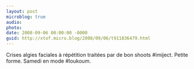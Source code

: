 ```yaml
---
layout: post
microblog: true
audio: 
photo: 
date: 2008-09-06 00:00:00 -0000
guid: http://xtof.micro.blog/2008/09/06/t911836479.html
---
```

Crises algies faciales à répétition traitées par de bon shoots #imiject. Petite forme. Samedi en mode #loukoum.

